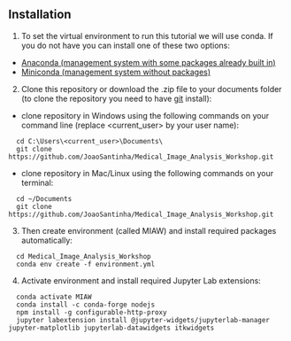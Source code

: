 Installation
------------

1. To set the virtual environment to run this tutorial we will use conda. If you do not have you can install one of these two options:
  - [Anaconda (management system with some packages already built in)](https://docs.anaconda.com/anaconda/install/)
  - [Miniconda (management system without packages)](https://docs.conda.io/projects/conda/en/latest/user-guide/install/)

2. Clone this repository or download the .zip file to your documents folder (to clone the repository you need to have [git](https://git-scm.com/book/en/v2/Getting-Started-Installing-Git) install): 
  - clone repository in Windows using the following commands on your command line (replace <current_user> by your user name):
  ```
    cd C:\Users\<current_user>\Documents\
    git clone https://github.com/JoaoSantinha/Medical_Image_Analysis_Workshop.git
  ```
  - clone repository in Mac/Linux using the following commands on your terminal:
  ```
    cd ~/Documents
    git clone https://github.com/JoaoSantinha/Medical_Image_Analysis_Workshop.git
  ```

3. Then create environment (called MIAW) and install required packages automatically:
  ```
    cd Medical_Image_Analysis_Workshop
    conda env create -f environment.yml
  ```
  
4. Activate environment and install required Jupyter Lab extensions:
  ```
    conda activate MIAW
    conda install -c conda-forge nodejs
    npm install -g configurable-http-proxy
    jupyter labextension install @jupyter-widgets/jupyterlab-manager jupyter-matplotlib jupyterlab-datawidgets itkwidgets
  ```
